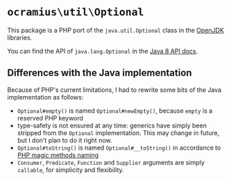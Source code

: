 # `ocramius\util\Optional`

This package is a PHP port of the `java.util.Optional` class in the 
[OpenJDK](http://hg.openjdk.java.net/lambda/lambda/jdk/file/tip/src/share/classes/java/util/Optional.java) libraries.

You can find the API of `java.lang.Optional` in the 
[Java 8 API docs](http://docs.oracle.com/javase/8/docs/api/java/util/Optional.html).

## Differences with the Java implementation

Because of PHP's current limitations, I had to rewrite some bits of the Java implementation as follows:

 * `Optional#empty()` is named `Optional#newEmpty()`, because `empty` is a reserved PHP keyword
 * type-safety is not ensured at any time: generics have simply been stripped from the `Optional` implementation.
   This may change in future, but I don't plan to do it right now.
 * `Optional#toString()` is named `Optional#__toString()` in accordance to 
   [PHP magic methods naming](http://php.net/manual/en/language.oop5.magic.php#object.tostring)
 * `Consumer`, `Predicate`, `Function` and `Supplier` arguments are simply `callable`, for simplicity and flexibility.
